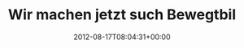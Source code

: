 ---
retweeted: false
source: <a href="http://itunes.apple.com/us/app/twitter/id409789998?mt=12" rel="nofollow">Twitter
  for Mac</a>
entities:
  hashtags: []
  symbols: []
  user_mentions:
  - name: dearmacos
    screen_name: dearmacos
    indices:
    - '37'
    - '47'
    id_str: '729162296'
    id: '729162296'
  urls:
  - url: http://t.co/3GsGC9ym
    expanded_url: http://tmblr.co/Z2d2guRazLRl
    display_url: tmblr.co/Z2d2guRazLRl
    indices:
    - '106'
    - '126'
display_text_range:
- '0'
- '126'
favorite_count: '0'
id_str: '236372922749571073'
truncated: false
retweet_count: '0'
id: '236372922749571073'
possibly_sensitive: false
created_at: Fri Aug 17 08:04:31 +0000 2012
favorited: false
full_text: 'Wir machen jetzt such Bewegtbild: RT [@dearmacos](https://twitter.com/dearmacos):
  Ladies and gents. Say hello to our first motion picture!'
lang: de
quote_url: http://tmblr.co/Z2d2guRazLRl
tags:
- pesos:twitter
date: '2012-08-17T08:04:31+00:00'
src: https://twitter.com/bascht/status/236372922749571073
original_url: https://twitter.com/bascht/status/236372922749571073
type: twitter_tweet
text: 'Wir machen jetzt such Bewegtbild: RT [@dearmacos](https://twitter.com/dearmacos):
  Ladies and gents. Say hello to our first motion picture!'
title: Wir machen jetzt such Bewegtbil

---